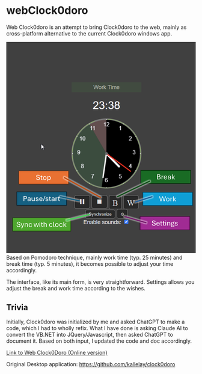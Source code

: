 # webClock0doro

Web Clock0doro is an attempt to bring Clock0doro to the web, mainly as cross-platform alternative to the current Clock0doro windows app.


![alt text](image.png)
Based on Pomodoro technique, mainly work time (typ. 25 minutes) and break time (typ. 5 minutes), it becomes possible to adjust your time accordingly. 

The interface, like its main form, is very straightforward. Settings allows you adjust the break and work time according to the wishes. 



## Trivia
Initially, Clock0doro was initialized by me and asked ChatGPT to make a code, which I had to wholly refix. What I have done is asking Claude AI to convert the VB.NET into JQuery/Javascript, then asked ChatGPT to document it. Based on both input, I updated the code and doc accordingly.




[Link to Web Clock0Doro (Online version)](https://kallelay.github.io/webClock0doro/src/clock0doro1.html)

Original Desktop application: https://github.com/kallelay/clock0doro

